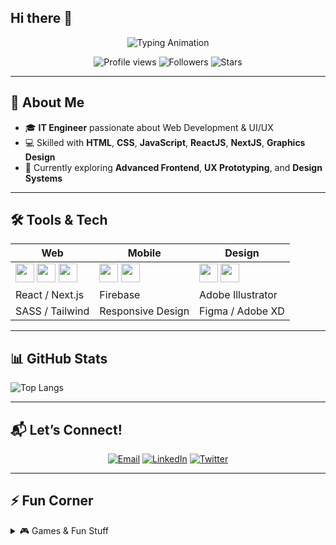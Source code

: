 ## Hi there 👋

<!--
**Anushkaa-80/Anushkaa-80** is a ✨ _special_ ✨ repository because its `README.md` (this file) appears on your GitHub profile.

Here are some ideas to get you started:

- 🔭 I’m currently working on ...
- 🌱 I’m currently learning ...
- 👯 I’m looking to collaborate on ...
- 🤔 I’m looking for help with ...
- 💬 Ask me about ...
- 📫 How to reach me: ...
- 😄 Pronouns: ...
- ⚡ Fun fact: ...
-->

<!-- Banner Animation -->
<p align="center">
  <img src="https://readme-typing-svg.herokuapp.com?font=Fira+Code&size=24&color=FF69B4&center=true&vCenter=true&width=600&height=50&lines=Hi,+I'm+Anushka!;IT+Engineer+|+Web+Dev+|+UI%2FUX+Designer" alt="Typing Animation" />
</p>

<!-- Emoji Highlights -->
<p align="center">
  <img src="https://komarev.com/ghpvc/?username=Anushkaa-80&color=brightgreen" alt="Profile views" />
  <img src="https://img.shields.io/github/followers/Anushkaa-80?label=Follow&style=social" alt="Followers" />
  <img src="https://img.shields.io/github/stars/Anushkaa-80?style=social" alt="Stars" />
</p>

---

## 🚀 About Me
- 🎓 **IT Engineer** passionate about Web Development & UI/UX
- 💻 Skilled with **HTML**, **CSS**, **JavaScript**, **ReactJS**, **NextJS**, **Graphics Design**
- 🌱 Currently exploring **Advanced Frontend**, **UX Prototyping**, and **Design Systems**

---

## 🛠️ Tools & Tech

| Web | Mobile | Design |
|-----|--------|--------|
| <img src="https://cdn.simpleicons.org/html5/E34F26" width="30"/> <img src="https://cdn.simpleicons.org/css3/1572B6" width="30"/> <img src="https://cdn.simpleicons.org/javascript/F7DF1E" width="30"/> | <img src="https://cdn.simpleicons.org/flutter/02569B" width="30"/> <img src="https://cdn.simpleicons.org/dart/0175C2" width="30"/> | <img src="https://cdn.simpleicons.org/figma/F24E1E" width="30"/> <img src="https://cdn.simpleicons.org/photoshop/31A8FF" width="30"/> |
| React / Next.js | Firebase | Adobe Illustrator |
| SASS / Tailwind | Responsive Design | Figma / Adobe XD |

---

## 📊 GitHub Stats

<!-- [Your GitHub Stats](https://github-readme-stats.vercel.app/api?username=Anushkaa-80&show_icons=true&theme=radical)  -->
![Top Langs](https://github-readme-stats.vercel.app/api/top-langs/?username=Anushkaa-80&layout=compact&theme=radical)

---

## 📬 Let’s Connect!

<div align="center">
  <a href="mailto:anushka7053@gmail.com" target="_blank"><img src="https://img.shields.io/badge/📧 Email-blue?style=flat&logo=gmail" alt="Email"/></a>
  <a href="https://www.linkedin.com/in/your-linkedin" target="_blank"><img src="https://img.shields.io/badge/🔗 LinkedIn-blue?style=flat&logo=linkedin" alt="LinkedIn"/></a>
  <a href="https://twitter.com/your-twitter" target="_blank"><img src="https://img.shields.io/badge/🐦 Twitter-blue?style=flat&logo=twitter" alt="Twitter"/></a>
</div>

---

## ⚡ Fun Corner

<details>
  <summary>🎮️ Games & Fun Stuff</summary>

- 💬 **Guestbook**: Drop me a note with [GitHub Actions Guestbook](#)
- 📈 **Hit Counter**: See how many of you visit!
- 🎮 **Mini-Game**: Play a Connect‑4 or Chess game embedded via GitHub Actions
</details>
